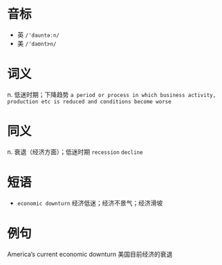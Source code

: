 # 音标

- 英 `/'dauntəːn/`
- 美 `/'daʊntɝn/`

# 词义

n. 低迷时期；下降趋势
`a period or process in which business activity, production etc is reduced and conditions become worse`

# 同义

n. 衰退（经济方面）；低迷时期
`recession` `decline`

# 短语

- `economic downturn` 经济低迷；经济不景气；经济滑坡

# 例句

America’s current economic downturn
美国目前经济的衰退



